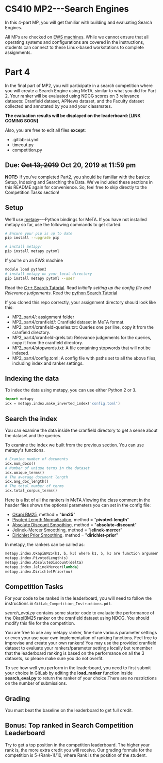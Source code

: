 # CS410 MP2---Search Engines

In this 4-part MP, you will get familiar with building and evaluating Search Engines.

All MPs are checked on [EWS machines](https://answers.uillinois.edu/illinois.engineering/page.php?id=81727).
While we cannot ensure that all operating systems and configurations are covered in the instructions, students can connect to these Linux-based workstations to complete assignments.

# Part 4

In the final part of MP2, you will participate in a search competition where you will create a Search Engine using MeTA, similar to what you did for Part 2. Your ranker will be evaluated using NDCG scores on 3 relevance datasets: Cranfield dataset, APNews dataset, and the Faculty dataset collected and annotated by you and your classmates. 

**The evaluation results will be displayed on the leaderboard: [LINK COMING SOON]**

Also, you are free to edit all files **except**:
- .gitlab-ci.yml
- timeout.py 
- competition.py

## Due: ~~Oct 13, 2019~~ Oct 20, 2019 at 11:59 pm

**NOTE:** If you've completed Part2, you should be familiar with the basics: Setup, Indexing and Searching the Data. We've included these sections in this README again for convenience. So, feel free to skip directly to the Competition Tasks section!

## Setup

We'll use [metapy](https://github.com/meta-toolkit/metapy)---Python bindings for MeTA. 
If you have not installed metapy so far, use the following commands to get started.

```bash
# Ensure your pip is up to date
pip install --upgrade pip

# install metapy!
pip install metapy pytoml
```

If you're on an EWS machine
```bash
module load python3
# install metapy on your local directory
pip install metapy pytoml --user
```

Read the [C++ Search Tutorial](https://meta-toolkit.org/search-tutorial.html). Read *Initially setting up the config file and Relevance judgements*.
Read the [python Search Tutorial](https://github.com/meta-toolkit/metapy/blob/master/tutorials/2-search-and-ir-eval.ipynb)

If you cloned this repo correctly, your assignment directory should look like this:
- MP2_part4/: assignment folder
- MP2_part4/cranfield/: Cranfield dataset in MeTA format.
- MP2_part4/cranfield-queries.txt: Queries one per line, copy it from the cranfield directory.
- MP2_part4/cranfield-qrels.txt: Relevance judgements for the queries, copy it from the cranfield directory.
- MP2_part4/stopwords.txt: A file containing stopwords that will not be indexed.
- MP2_part4/config.toml: A config file with paths set to all the above files, including index and ranker settings.

## Indexing the data
To index the data using metapy, you can use either Python 2 or 3.
```python
import metapy
idx = metapy.index.make_inverted_index('config.toml')
```

## Search the index
You can examine the data inside the cranfield directory to get a sense about the dataset and the queries.

To examine the index we built from the previous section. You can use metapy's functions.

```python
# Examine number of documents
idx.num_docs()
# Number of unique terms in the dataset
idx.unique_terms()
# The average document length
idx.avg_doc_length()
# The total number of terms
idx.total_corpus_terms()
```

Here is a list of all the rankers in MeTA.Viewing the class comment in the header files shows the optional parameters you can set in the config file:

- [Okapi BM25](https://github.com/meta-toolkit/meta/blob/master/include/meta/index/ranker/okapi_bm25.h), method = "**bm25**" 
- [Pivoted Length Normalization](https://github.com/meta-toolkit/meta/blob/master/include/meta/index/ranker/pivoted_length.h), method = "**pivoted-length**"
- [Absolute Discount Smoothing](https://github.com/meta-toolkit/meta/blob/master/include/meta/index/ranker/absolute_discount.h), method = "**absolute-discount**"
- [Jelinek-Mercer Smoothing](https://github.com/meta-toolkit/meta/blob/master/include/meta/index/ranker/jelinek_mercer.h), method = "**jelinek-mercer**"
- [Dirichlet Prior Smoothing](https://github.com/meta-toolkit/meta/blob/master/include/meta/index/ranker/dirichlet_prior.h), method = "**dirichlet-prior**"

In metapy, the rankers can be called as:

```python
metapy.index.OkapiBM25(k1, b, k3) where k1, b, k3 are function arguments, e.g. ranker = metapy.index.OkapiBM25(k1=1.2,b=0.75,k3=500)
metapy.index.PivotedLength(s) 
metapy.index.AbsoluteDiscount(delta)
metapy.index.JelinekMercer(lambda)
metapy.index.DirichletPrior(mu)
```
## Competition Tasks
For your code to be ranked in the leaderboard, you will need to follow the instructions in `GitLab_Competition_Instructions.pdf`.

*search_eval.py* contains some starter code to evaluate the performance of the OkapiBM25 ranker on the cranfield dataset using NDCG. You should modify this file for the competition. 

You are free to use any metapy ranker, fine-tune various parameter settings or even your use your own implementation of ranking functions. Feel free to improvise and create your own rankers! You may use the provided cranfield dataset to evaluate your rankers/parameter settings locally but remember that the leaderboard ranking is based on the performance on all the 3 datasets, so please make sure you do not overfit. 

To see how well you perform in the leaderboard, you need to first submit your choice in GitLab by editing the **load_ranker** function inside **search_eval.py** to return the ranker of your choice.There are no restrictions on the number of submissions.

## Grading

You must beat the baseline on the leaderboard to get full credit.

## Bonus: Top ranked in Search Competition Leaderboard

Try to get a top position in the competition leaderboard. The higher your rank is, the more extra credit you will receive.
Our grading formula for the competition is  5-(Rank-1)/10, where Rank is the position of the student.